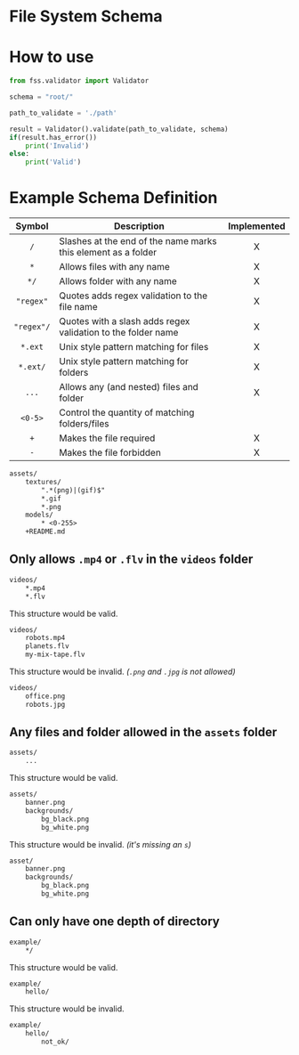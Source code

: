 # File System Schema

# How to use

```python
from fss.validator import Validator

schema = "root/"

path_to_validate = './path'

result = Validator().validate(path_to_validate, schema)
if(result.has_error())
	print('Invalid')
else:
	print('Valid')
```

# Example Schema Definition

|  Symbol | Description  | Implemented |
|:-------:|--------------|:-----------:|
| `/` | Slashes at the end of the name marks this element as a folder | X | 
| `*` | Allows files with any name | X |
| `*/` | Allows folder with any name | X |
| `"regex"` | Quotes adds regex validation to the file name | X |
| `"regex"/` | Quotes with a slash adds regex validation to the folder name | X |
| `*.ext` | Unix style pattern matching for files | X |
| `*.ext/` | Unix style pattern matching for folders | X |
| `...` | Allows any (and nested) files and folder | X |
| `<0-5>` | Control the quantity of matching folders/files |   |
| `+` | Makes the file required | X |
| `-` | Makes the file forbidden | X |

```txt
assets/
	textures/
		".*(png)|(gif)$"
		*.gif
		*.png
	models/
		* <0-255>
	+README.md
```

## Only allows `.mp4` or `.flv` in the `videos` folder
```txt
videos/
	*.mp4
	*.flv
```

This structure would be valid.
```txt
videos/
	robots.mp4
	planets.flv
	my-mix-tape.flv
```

This structure would be invalid. *(`.png` and `.jpg` is not allowed)*
```txt
videos/
	office.png
	robots.jpg
```

## Any files and folder allowed in the `assets` folder
```txt
assets/
	...
```

This structure would be valid.
```txt
assets/
	banner.png
	backgrounds/
		bg_black.png
		bg_white.png
```

This structure would be invalid. *(it's missing an `s`)*
```txt
asset/
	banner.png
	backgrounds/
		bg_black.png
		bg_white.png
```

## Can only have one depth of directory

```txt
example/
	*/
```

This structure would be valid.

```txt
example/
	hello/
```

This structure would be invalid.

```txt
example/
	hello/
		not_ok/
```
